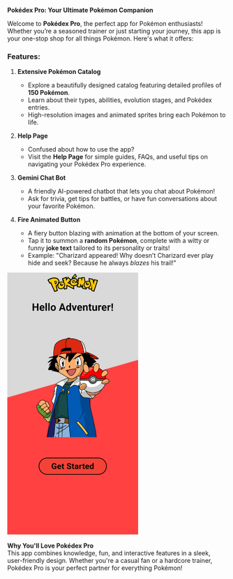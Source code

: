 **Pokédex Pro: Your Ultimate Pokémon Companion**  

Welcome to **Pokédex Pro**, the perfect app for Pokémon enthusiasts! Whether you’re a seasoned trainer or just starting your journey, this app is your one-stop shop for all things Pokémon. Here's what it offers:  

### **Features:**  
1. **Extensive Pokémon Catalog**  
   - Explore a beautifully designed catalog featuring detailed profiles of **150 Pokémon**.  
   - Learn about their types, abilities, evolution stages, and Pokédex entries.  
   - High-resolution images and animated sprites bring each Pokémon to life.  

2. **Help Page**  
   - Confused about how to use the app?  
   - Visit the **Help Page** for simple guides, FAQs, and useful tips on navigating your Pokédex Pro experience.  

3. **Gemini Chat Bot**  
   - A friendly AI-powered chatbot that lets you chat about Pokémon!  
   - Ask for trivia, get tips for battles, or have fun conversations about your favorite Pokémon.  

4. **Fire Animated Button**  
   - A fiery button blazing with animation at the bottom of your screen.  
   - Tap it to summon a **random Pokémon**, complete with a witty or funny **joke text** tailored to its personality or traits!  
   - Example: "Charizard appeared! Why doesn’t Charizard ever play hide and seek? Because he always *blazes* his trail!"  

<img src="Screenshot_20241117-115343.jpg" alt="Pikachu" width="300" height="600">


**Why You'll Love Pokédex Pro**  
This app combines knowledge, fun, and interactive features in a sleek, user-friendly design. Whether you're a casual fan or a hardcore trainer, Pokédex Pro is your perfect partner for everything Pokémon!


